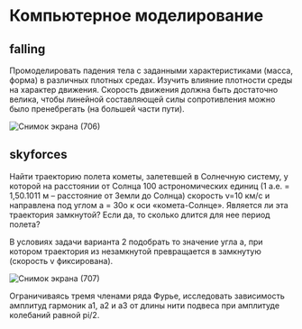 # Компьютерное моделирование
## falling 
Промоделировать падения тела с заданными характеристиками (масса, форма) в различных плотных средах. Изучить
влияние плотности среды на характер движения. Скорость движения должна быть достаточно велика, чтобы
линейной составляющей силы сопротивления можно было пренебрегать (на большей части пути). 

![Снимок экрана (706)](https://user-images.githubusercontent.com/83748388/224524710-afa71441-1ff5-4883-8589-a724d6bc2c28.png)

## skyforces
Найти траекторию полета кометы, залетевшей в Солнечную систему, у которой на расстоянии от Солнца 100
астрономических единиц (1 а.е. = 1,50.1011 м – расстояние от Земли до Солнца) скорость v=10 км/с и направлена
под углом a = 30о к оси «комета-Солнце». Является ли эта траектория замкнутой? Если да, то сколько длится для
нее период полета?

В условиях задачи варианта 2 подобрать то значение угла a, при котором траектория из незамкнутой превращается в замкнутую (скорость v фиксирована).

![Снимок экрана (707)](https://user-images.githubusercontent.com/83748388/224524715-f3afa271-8303-4b07-a614-8eac9e9de935.png)






Ограничиваясь тремя членами ряда Фурье, исследовать зависимость амплитуд гармоник а1, а2 и а3 от длины нити подвеса при амплитуде колебаний равной pi/2. 
